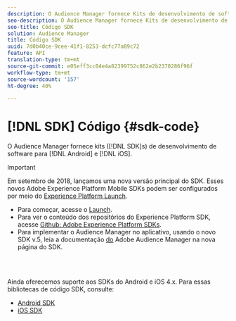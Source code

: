 ```yaml
---
description: O Audience Manager fornece Kits de desenvolvimento de software (SDKs) para Android e iOS.
seo-description: O Audience Manager fornece Kits de desenvolvimento de software (SDKs) para Android e iOS.
seo-title: Código SDK
solution: Audience Manager
title: Código SDK
uuid: 7d0b40ce-9cee-41f1-8253-dcfc77a89c72
feature: API
translation-type: tm+mt
source-git-commit: e05eff3cc04e4a82399752c862e2b2370286f96f
workflow-type: tm+mt
source-wordcount: '157'
ht-degree: 40%

---
```



# [!DNL SDK] Código {#sdk-code}

O Audience Manager fornece kits ([!DNL SDK]s) de desenvolvimento de software para [!DNL Android] e [!DNL iOS].

>[!IMPORTANT]
>
>Em setembro de 2018, lançamos uma nova versão principal do SDK. Esses novos Adobe Experience Platform Mobile SDKs podem ser configurados por meio do [Experience Platform Launch](https://www.adobe.com/experience-platform/launch.html).

* Para começar, acesse o [Launch](https://launch.adobe.com/).
* Para ver o conteúdo dos repositórios do Experience Platform SDK, acesse [Github: Adobe Experience Platform SDKs](https://github.com/Adobe-Marketing-Cloud/acp-sdks).
* Para implementar o Audience Manager no aplicativo, usando o novo SDK v.5, leia a documentação [do](https://aep-sdks.gitbook.io/docs/using-mobile-extensions/adobe-audience-manager) Adobe Audience Manager na nova página do SDK.

<br> 

Ainda oferecemos suporte aos SDKs do Android e iOS 4.x. Para essas bibliotecas de código SDK, consulte:

* [Android SDK](https://docs.adobe.com/content/help/en/mobile-services/android/overview.html)
* [iOS SDK](https://docs.adobe.com/content/help/en/mobile-services/ios/overview.html)